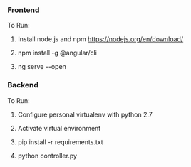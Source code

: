 ### Frontend
To Run: 
1. Install node.js and npm https://nodejs.org/en/download/

2. npm install -g @angular/cli

3. ng serve --open

### Backend
To Run: 
1. Configure personal virtualenv with python 2.7

2. Activate virtual environment

3. pip install -r requirements.txt

4. python controller.py
